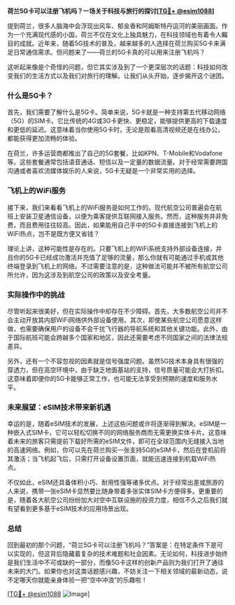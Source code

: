 **荷兰5G卡可以注册飞机吗？一场关于科技与旅行的探讨[[TG💪+ @esim1088](https://t.me/s/esim1088)]**

提到荷兰，很多人脑海中会浮现出风车、郁金香和阿姆斯特丹运河的美丽画面。作为一个充满现代感的小国，荷兰不仅在文化上独具魅力，在科技领域也有着令人瞩目的成就。近年来，随着5G技术的普及，越来越多的人选择在荷兰购买5G卡来满足日常通信需求。但问题来了——荷兰的5G卡真的可以用来注册飞机吗？

这听起来像是个奇怪的问题，但它其实涉及到了一个更深层次的话题：科技如何改变我们的生活方式以及我们对旅行的理解。让我们从头开始，逐步揭开这个谜团。

### 什么是5G卡？

首先，我们需要了解什么是5G卡。简单来说，5G卡就是一种支持第五代移动网络（5G）的SIM卡。它比传统的4G或3G卡更快、更稳定，能够提供更高的下载速度和更低的延迟。这意味着当你使用5G卡时，无论是观看高清视频还是在线办公，都能获得更加流畅的体验。

在荷兰，许多运营商都推出了自己的5G套餐，比如KPN、T-Mobile和Vodafone等。这些套餐通常包括语音通话、短信以及一定量的数据流量。对于经常需要跨国沟通或者喜欢流媒体娱乐的人来说，5G卡无疑是一个非常实用的选择。

### 飞机上的WiFi服务

接下来，我们来看看飞机上的WiFi服务是如何工作的。现代航空公司普遍会在航班上安装卫星通信设备，以便为乘客提供互联网接入服务。然而，这种服务并非免费，而且费用往往较高。因此，如果能用自己手中的5G卡直接连接到飞机上的WiFi热点，岂不是既方便又省钱？

理论上讲，这种可能性是存在的。只要飞机上的WiFi系统支持外部设备连接，并且你的5G卡已经成功激活并充值了足够的流量，那么你就有可能通过手机或其他终端登录到飞机上的网络。不过需要注意的是，这种做法可能并不被所有航空公司所允许，因为这涉及到航空公司的政策以及安全考量。

### 实际操作中的挑战

尽管听起来很美好，但在实际操作中却存在不少障碍。首先，大多数航空公司并不会主动开放其内部WiFi网络供外部设备使用。其次，即使某些航空公司愿意这样做，也需要确保用户的设备不会干扰飞行器的导航系统和其他关键功能。此外，由于国际航班可能会跨越多个国家和地区，因此还需要考虑不同国家之间的法律法规差异。

另外，还有一个不容忽视的因素就是信号强度问题。虽然5G技术本身具有很强的穿透力，但在高空环境中，由于缺乏地面基站的支持，信号质量可能会大打折扣。这意味着即便你的5G卡能够正常工作，也可能无法享受到预期的速度和服务水平。

### 未来展望：eSIM技术带来新机遇

幸运的是，随着eSIM技术的发展，上述这些问题或许将逐渐得到解决。eSIM是一种嵌入式SIM卡，它可以轻松切换不同的网络服务商而无需更换实体卡片。这意味着未来的旅客只需提前下载好所需的eSIM文件，即可在全球范围内无缝接入当地的高速网络。例如，你可以先在荷兰购买一张支持5G的eSIM卡，然后在登机前将其激活；当飞机起飞后，只需打开设备设置页面，就能迅速连接到机载WiFi热点。

不仅如此，eSIM还具备体积小巧、耐用性强等诸多优点。对于经常出差或旅游的人来说，携带一张eSIM卡显然要比随身带着多张实体SIM卡方便得多。更重要的是，随着各大航空公司纷纷加大对空中互联设施的投资力度，相信不久之后我们就有望看到更多基于eSIM技术的应用场景出现。

### 总结

回到最初的那个问题，“荷兰5G卡可以注册飞机吗？”答案是：在特定条件下是可以实现的，但这背后隐藏着复杂的技术难题和社会因素。无论如何，科技进步始终是我们生活中不可或缺的一部分，而像5G卡这样的创新产品则为我们打开了通往未来的大门。如果你也对这类话题感兴趣，不妨关注一下相关领域的最新动态，说不定哪天你就能亲身体验一把“空中冲浪”的乐趣啦！

[[TG💪+ @esim1088](https://t.me/s/esim1088) ![Image](https://i.postimg.cc/4NQfJmqS/Snipaste-2025-05-13-00-14-12.png)]